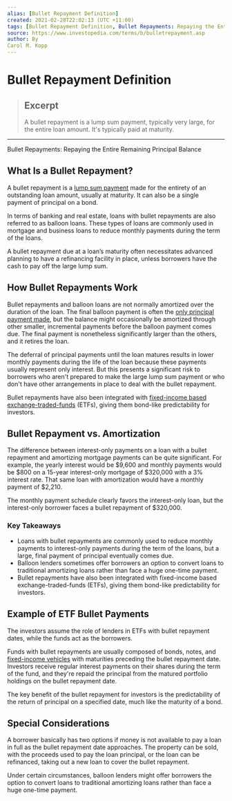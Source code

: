 ```yaml
---
alias: [Bullet Repayment Definition]
created: 2021-02-28T22:02:13 (UTC +11:00)
tags: [Bullet Repayment Definition, Bullet Repayments: Repaying the Entire Remaining Principal Balance]
source: https://www.investopedia.com/terms/b/bulletrepayment.asp
author: By
Carol M. Kopp
---
```


# Bullet Repayment Definition

> ## Excerpt
> A bullet repayment is a lump sum payment, typically very large, for the entire loan amount. It's typically paid at maturity.

---

Bullet Repayments: Repaying the Entire Remaining Principal Balance
## What Is a Bullet Repayment?

A bullet repayment is a [lump sum payment](https://www.investopedia.com/terms/l/lump-sum-payment.asp) made for the entirety of an outstanding loan amount, usually at maturity. It can also be a single payment of principal on a bond.

In terms of banking and real estate, loans with bullet repayments are also referred to as balloon loans. These types of loans are commonly used in mortgage and business loans to reduce monthly payments during the term of the loans.

A bullet repayment due at a loan’s maturity often necessitates advanced planning to have a refinancing facility in place, unless borrowers have the cash to pay off the large lump sum.

## How Bullet Repayments Work

Bullet repayments and balloon loans are not normally amortized over the duration of the loan. The final balloon payment is often the [only principal payment made](https://content.next.westlaw.com/Document/I2104e09cef0811e28578f7ccc38dcbee/View/FullText.html?contextData=%28sc.Default%29&transitionType=Default&firstPage=true&bhcp=1), but the balance might occasionally be amortized through other smaller, incremental payments before the balloon payment comes due. The final payment is nonetheless significantly larger than the others, and it retires the loan.

The deferral of principal payments until the loan matures results in lower monthly payments during the life of the loan because these payments usually represent only interest. But this presents a significant risk to borrowers who aren't prepared to make the large lump sum payment or who don't have other arrangements in place to deal with the bullet repayment.

Bullet repayments have also been integrated with [fixed-income based exchange-traded-funds](https://www.investopedia.com/terms/b/bond-etf.asp) (ETFs), giving them bond-like predictability for investors.

## Bullet Repayment vs. Amortization

The difference between interest-only payments on a loan with a bullet repayment and amortizing mortgage payments can be quite significant. For example, the yearly interest would be $9,600 and monthly payments would be $800 on a 15-year interest-only mortgage of $320,000 with a 3% interest rate. That same loan with amortization would have a monthly payment of $2,210.

The monthly payment schedule clearly favors the interest-only loan, but the interest-only borrower faces a bullet repayment of $320,000.

### Key Takeaways

-   Loans with bullet repayments are commonly used to reduce monthly payments to interest-only payments during the term of the loans, but a large, final payment of principal eventually comes due.
-   Balloon lenders sometimes offer borrowers an option to convert loans to traditional amortizing loans rather than face a huge one-time payment.
-   Bullet repayments have also been integrated with fixed-income based exchange-traded-funds (ETFs), giving them bond-like predictability for investors.

## Example of ETF Bullet Payments

The investors assume the role of lenders in ETFs with bullet repayment dates, while the funds act as the borrowers.

Funds with bullet repayments are usually composed of bonds, notes, and [fixed-income vehicles](https://www.investopedia.com/video/play/fixedincome-security/) with maturities preceding the bullet repayment date. Investors receive regular interest payments on their shares during the term of the fund, and they're repaid the principal from the matured portfolio holdings on the bullet repayment date.

The key benefit of the bullet repayment for investors is the predictability of the return of principal on a specified date, much like the maturity of a bond.

## Special Considerations

A borrower basically has two options if money is not available to pay a loan in full as the bullet repayment date approaches. The property can be sold, with the proceeds used to pay the loan principal, or the loan can be refinanced, taking out a new loan to cover the bullet repayment.

Under certain circumstances, balloon lenders might offer borrowers the option to convert loans to traditional amortizing loans rather than face a huge one-time payment.
